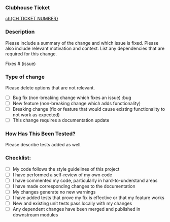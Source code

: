 ### Clubhouse Ticket
[ch{CH TICKET NUMBER}]({URL})

### Description

Please include a summary of the change and which issue is fixed. Please also include relevant motivation and context. List any dependencies that are required for this change.

Fixes # (issue) 

### Type of change

Please delete options that are not relevant.

- [ ] Bug fix (non-breaking change which fixes an issue) :bug
- [ ] New feature (non-breaking change which adds functionality)
- [ ] Breaking change (fix or feature that would cause existing functionality to not work as expected)
- [ ] This change requires a documentation update

### How Has This Been Tested?

Please describe tests added as well.

### Checklist:

- [ ] My code follows the style guidelines of this project
- [ ] I have performed a self-review of my own code
- [ ] I have commented my code, particularly in hard-to-understand areas
- [ ] I have made corresponding changes to the documentation
- [ ] My changes generate no new warnings
- [ ] I have added tests that prove my fix is effective or that my feature works
- [ ] New and existing unit tests pass locally with my changes
- [ ] Any dependent changes have been merged and published in downstream modules